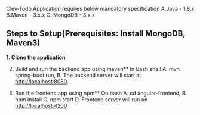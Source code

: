 Clev-Todo Application requires below mandatory specification
A.Java - 1.8.x
B.Maven - 3.x.x
C. MongoDB - 3.x.x

## Steps to Setup(Prerequisites: Install MongoDB, Maven3)

**1. Clone the application**

2. Build and run the backend app using maven**
In Bash shell
A. mvn spring-boot:run,
B. The backend server will start at <http://localhost:8080>.

3. Run the frontend app using npm**
On bash
A. cd angular-frontend, 
B. npm install
C. npm start
D. Frontend server will run on <http://localhost:4200>
